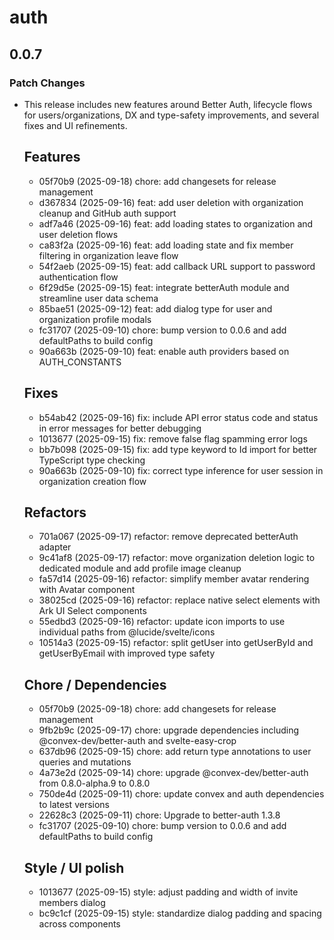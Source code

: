 # auth

## 0.0.7

### Patch Changes

- This release includes new features around Better Auth, lifecycle flows for users/organizations, DX and type-safety improvements, and several fixes and UI refinements.

  ## Features
  - 05f70b9 (2025-09-18) chore: add changesets for release management
  - d367834 (2025-09-16) feat: add user deletion with organization cleanup and GitHub auth support
  - adf7a46 (2025-09-16) feat: add loading states to organization and user deletion flows
  - ca83f2a (2025-09-16) feat: add loading state and fix member filtering in organization leave flow
  - 54f2aeb (2025-09-15) feat: add callback URL support to password authentication flow
  - 6f29d5e (2025-09-15) feat: integrate betterAuth module and streamline user data schema
  - 85bae51 (2025-09-12) feat: add dialog type for user and organization profile modals
  - fc31707 (2025-09-10) chore: bump version to 0.0.6 and add defaultPaths to build config
  - 90a663b (2025-09-10) feat: enable auth providers based on AUTH_CONSTANTS

  ## Fixes
  - b54ab42 (2025-09-16) fix: include API error status code and status in error messages for better debugging
  - 1013677 (2025-09-15) fix: remove false flag spamming error logs
  - bb7b098 (2025-09-15) fix: add type keyword to Id import for better TypeScript type checking
  - 90a663b (2025-09-10) fix: correct type inference for user session in organization creation flow

  ## Refactors
  - 701a067 (2025-09-17) refactor: remove deprecated betterAuth adapter
  - 9c41af8 (2025-09-17) refactor: move organization deletion logic to dedicated module and add profile image cleanup
  - fa57d14 (2025-09-16) refactor: simplify member avatar rendering with Avatar component
  - 38025cd (2025-09-16) refactor: replace native select elements with Ark UI Select components
  - 55edbd3 (2025-09-16) refactor: update icon imports to use individual paths from @lucide/svelte/icons
  - 10514a3 (2025-09-15) refactor: split getUser into getUserById and getUserByEmail with improved type safety

  ## Chore / Dependencies
  - 05f70b9 (2025-09-18) chore: add changesets for release management
  - 9fb2b9c (2025-09-17) chore: upgrade dependencies including @convex-dev/better-auth and svelte-easy-crop
  - 637db96 (2025-09-15) chore: add return type annotations to user queries and mutations
  - 4a73e2d (2025-09-14) chore: upgrade @convex-dev/better-auth from 0.8.0-alpha.9 to 0.8.0
  - 750de4d (2025-09-11) chore: update convex and auth dependencies to latest versions
  - 22628c3 (2025-09-11) chore: Upgrade to better-auth 1.3.8
  - fc31707 (2025-09-10) chore: bump version to 0.0.6 and add defaultPaths to build config

  ## Style / UI polish
  - 1013677 (2025-09-15) style: adjust padding and width of invite members dialog
  - bc9c1cf (2025-09-15) style: standardize dialog padding and spacing across components
